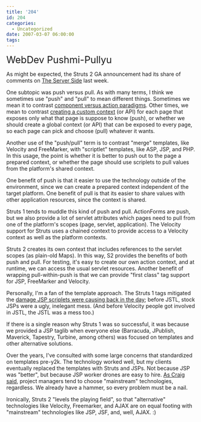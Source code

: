 ```yaml
---
title: '204'
id: 204
categories:
  - Uncategorized
date: 2007-03-07 06:00:00
tags:
---
```


<span style="font-size:180%;">WebDev Pushmi-Pullyu</span>

As might be expected, the Struts 2 GA announcement had its share of comments on [The Server Side](http://www.theserverside.com/news/thread.tss?thread_id=44429) last week.

One subtopic was push versus pull. As with many terms, I think we sometimes use "push" and "pull" to mean different things. Sometimes we mean it to contrast [component versus action paradigms](http://www.theserverside.com/news/thread.tss?thread_id=44429#228491). Other times, we mean to contrast [creating a custom context](http://jakarta.apache.org/turbine/turbine/turbine-2.3.2/pullmodel.html) (or API) for each page that exposes only what that page is suppose to know (push), or whether we should create a global context (or API) that can be exposed to every page, so each page can pick and choose (pull) whatever it wants. 

Another use of the "push/pull" term is to contrast "merge" templates, like Velocity and FreeMarker, with "scriptlet" templates, like  ASP, JSP, and PHP. In this usage, the point is whether it is better to push out to the page a prepared context, or whether the page should use scriplets to pull values from the platform's shared context. 

One benefit of push is that it easier to use the technology outside of the environment, since we can create a prepared context independent of the target platform. One benefit of pull is that its easier to share values with other application resources, since the context is shared.

Struts 1 tends to muddle this kind of push and pull. ActionForms are push, but we also provide a lot of servlet attributes which pages need to pull from one of the platform's scopes (page, servlet, application). The Velocity support for Struts uses a chained context to provide access to a Velocity context as well as the platform contexts.

Struts 2 creates its own context that includes references to the servlet scopes (as plain-old Maps). In this way, S2 provides the benefits of both push and pull. For testing, it's easy to create our own action context, and at runtime, we can access the usual servlet resources. Another benefit of wrapping pull-within-push is that we can provide "first class" tag support for JSP, FreeMarker and Velocity. 

Personally, I'm a fan of the template approach. The Struts 1 tags mitigated the [damage JSP scriplets were causing back in the day](http://www.servlets.com/soapbox/problems-jsp.html); before JSTL, stock JSPs were a ugly, inelegant mess. (And before Velocity people got involved in JSTL, the JSTL was a mess too.)

If there is a single reason why Struts 1 was so successful, it was because we provided a JSP taglib when everyone else (Barracuda, JPublish, Maverick, Tapestry, Turbine, among others) was focused on templates and other alternative solutions.

Over the years, I've consulted with some large concerns that standardized on templates pre-y2k. The technology worked well, but my clients eventually replaced the templates with Struts and JSPs. Not because JSP was "better", but because JSP worker drones are easy to hire. [As Craig said](http://www.servlets.com/soapbox/problems-jsp-reaction.html), project managers tend to choose "mainstream" technologies, regardless. We already have a hammer, so every problem must be a nail. 

Ironically, Struts 2 "levels the playing field", so that "alternative" technologies like Velocity, Freemarker, and AJAX are on equal footing with "mainstream" technologies like JSP, JSF, and, well, AJAX. :)